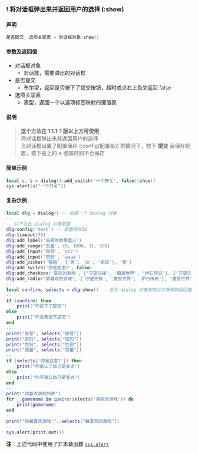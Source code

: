 ### \! 将对话框弹出来并返回用户的选择 \(**:show**\)


#### 声明
```lua
是否提交, 选项关联表 = 对话框对象:show()
```


#### 参数及返回值
- 对话框对象
    - 对话框，需要弹出的对话框
- 是否提交
    - 布尔型，返回是否按下了提交按钮，超时或点右上角叉返回 false
- 选项关联表
    - 表型，返回一个以选项标签映射的键值表


#### 说明
> **这个方法在 1\.1\.1\-1 版以上方可使用**  
> 将对话框弹出来并返回用户的选择  
> 当对话框设置了配置保存 \(:config\(配置名\)\) 的情况下，按下 **提交** 会保存配置，按下右上的 **×** 或超时则不会保存  


#### 简单示例  
```lua
local c, s = dialog():add_switch('一个开关', false):show()
sys.alert(s["一个开关"])
```


#### 复杂示例  
```lua
local dlg = dialog() -- 创建一个 dialog 对象
--
-- 以下为此 dialog 对象配置
dlg:config('test') -- 配置保存ID
dlg:timeout(30)
dlg:add_label('简易的效果展示')
dlg:add_range('血量', {0, 1000, 1}, 300)
dlg:add_input('账号', 'ccc')
dlg:add_input('密码', 'aaaa')
dlg:add_picker('性别', {'男', '女', '未知'}, '男')
dlg:add_switch('你是变态?', false)
dlg:add_checkbox('喜欢的游戏', {'守望先锋', '魔兽世界', '炉石传说'}, {'守望先锋', '魔兽世界'})
dlg:add_radio('最喜欢的游戏', {'守望先锋', '魔兽世界', '炉石传说'}, '魔兽世界')
--
local confirm, selects = dlg:show() -- 显示 dialog 对象到前台并获得其返回值
--
if (confirm) then
    print("你按下了提交")
else
    print("你没有按下提交")
end
--
print("账号", selects["账号"])
print("密码", selects["密码"])
print("性别", selects["性别"])
print("血量", selects["血量"])
--
if (selects['你是变态?']) then
	print("你承认了自己是变态")
else
	print("你不承认自己是变态")
end
--
print("你喜欢游戏列表")
for _,gamename in ipairs(selects['喜欢的游戏']) do
	print(gamename)
end
--
print("你最喜欢游戏:"..selects["最喜欢的游戏"])
--
sys.alert(print.out())
```
**注**：上述代码中使用了非本章函数 [`sys.alert`](/Handbook/sys/sys.alert.md)

